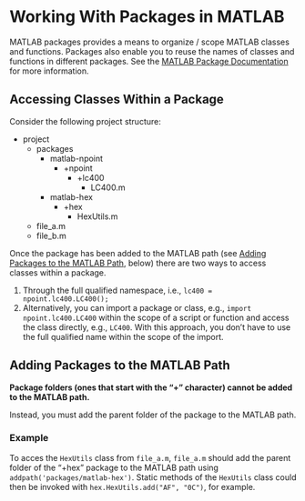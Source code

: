 # Working With Packages in MATLAB

MATLAB packages provides a means to organize / scope MATLAB classes and functions. Packages also enable you to reuse the names of classes and functions in different packages.  See the [MATLAB Package Documentation](https://www.mathworks.com/help/matlab/matlab_oop/scoping-classes-with-packages.html) for more information.


<a name="access"></a>
## Accessing Classes Within a Package

Consider the following project structure:
- project 
  - packages  
    - matlab-npoint
      - +npoint
        - +lc400
          - LC400.m
    - matlab-hex
      - +hex
        - HexUtils.m
  - file_a.m
  - file_b.m

Once the package has been added to the MATLAB path (see [Adding Packages to the MATLAB Path](#adding), below) there are two ways to access classes within a package. 

  1. Through the full qualified namespace, i.e., `lc400 = npoint.lc400.LC400();`
  2. Alternatively, you can import a package or class, e.g., `import npoint.lc400.LC400` within the scope of a script or function and access the class directly, e.g., `LC400`.  With this approach, you don’t have to use the full qualified name within the scope of the import.

<a name="adding"></a>
## Adding Packages to the MATLAB Path 
 
**Package folders (ones that start with the  “+” character) cannot be added to the MATLAB path.** 

Instead, you must add the parent folder of the package to the MATLAB path. 

### Example

To acces the `HexUtils` class from `file_a.m`,  `file_a.m` should  add the parent folder of the “+hex” package to the MATLAB path using  `addpath('packages/matlab-hex')`.  Static methods of the `HexUtils` class could then be invoked with `hex.HexUtils.add("AF", "0C")`, for example.


